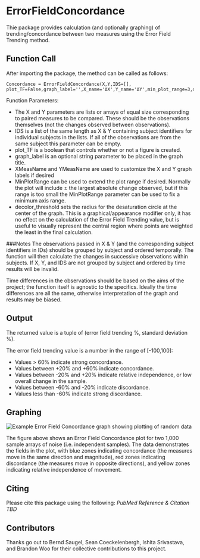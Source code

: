 # ErrorFieldConcordance

Thie package provides calculation (and optionally graphing) of trending/concordance between two measures using the Error Field Trending method.

## Function Call
After importing the package, the method can be called as follows:

```
Concordance = ErrorFieldConcordance(X,Y,IDS=[], plot_TF=False,graph_label='',X_name='ΔX',Y_name='ΔY',min_plot_range=3,decolor_threshold=2)
```

Function Parameters:
+ The X and Y parameters are lists or arrays of equal size corresponding to paired measures to be compared. These should be the observations themselves (not the changes observed between observations).  
+ IDS is a list of the same length as X & Y containing subject identifiers for individual subjects in the lists. If all of the observations are from the same subject this parameter can be empty.
+ plot_TF is a boolean that controls whether or not a figure is created.
+ graph_label is an optional string parameter to be placed in the graph title.
+ XMeasName and YMeasName are used to customize the X and Y graph labels if desired
+ MinPlotRange can be used to extend the plot range if desired. Normally the plot will include ± the largest absolute change observed, but if this range is too small the MinPlotRange parameter can be used to fix a minimum axis range.
+ decolor_threshold sets the radius for the desaturation circle at the center of the graph.  This is a graphical/appearance modifier only, it has no effect on the calculation of the Error Field Trending value, but is useful to visually represent the central region where points are weighted the least in the final calculation.

###Notes
The observations passed in X & Y (and the corresponding subject identifiers in IDs) should be grouped by subject and ordered temporally. The function will then calculate the changes in successive observations within subjects.  If X, Y, and IDS are not grouped by subject and ordered by time results will be invalid.

Time differences in the observations should be based on the aims of the project; the function itself is agnostic to the specifics. Ideally the time differences are all the same, otherwise interpretation of the graph and results may be biased.

## Output

The returned value is a tuple of (error field trending %, standard deviation %).  

The error field trending value is a number in the range of \[-100,100\]:  
+ Values > 60% indicate strong concordance.
+ Values between +20% and +60% indicate concordance.
+ Values between -20% and +20% indicate relative independence, or low overall change in the sample.
+ Values between -60% and -20% indicate discordance.
+ Values less than -60% indicate strong discordance.  
 

## Graphing
![Example Error Field Concordance graph showing plotting of random data](https://www.wtfstatistics.com/assets/ExampleFigure1.png)

The figure above shows an Error Field Concordance plot for two 1,000 sample arrays of noise (i.e. independent samples).  The data demonstrates the fields in the plot, with blue zones indicating concordance (the measures move in the same direction and magnitude), red zones indicating discordance (the measures move in opposite directions), and yellow zones indicating relative independence of movement.

## Citing
Please cite this package using the following:  *PubMed Reference & Citation TBD*

## Contributors
Thanks go out to Bernd Saugel, Sean Coeckelenbergh, Ishita Srivastava, and Brandon Woo for their collective contributions to this project.